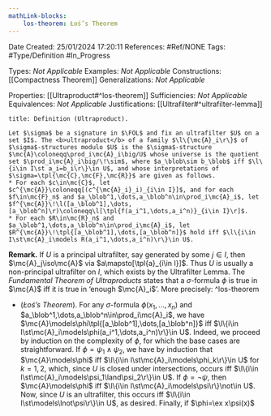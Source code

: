 ```yaml
---
mathLink-blocks:
    los-theorem: Łoś’s Theorem
---
```


<div class="topSpace"></div>

Date Created: 25/01/2024 17:20:11
References: #Ref/NONE
Tags: #Type/Definition #In_Progress

Types: <i>Not Applicable</i>
Examples: <i>Not Applicable</i>
Constructions: [[Compactness Theorem]]
Generalizations: <i>Not Applicable</i>

Properties: [[Ultraproduct#^los-theorem]]
Sufficiencies: <i>Not Applicable</i>
Equivalences: <i>Not Applicable</i>
Justifications: [[Ultrafilter#^ultrafilter-lemma]]

``` ad-Definition
title: Definition (Ultraproduct).

Let $\sigma$ be a signature in $\FOL$ and fix an ultrafilter $U$ on a set $I$. The <b>ultraproduct</b> of a family $\l\{\mc{A}_i\r\}$ of $\sigma$-structures modulo $U$ is the $\sigma$-structure $\mc{A}\coloneqq\prod_i\mc{A}_i\big/U$ whose universe is the quotient set $\prod_i\mc{A}_i\big/\!\sim$, where $a_\blob\sim b_\blob$ iff $\l\{i\in I\st a_i=b_i\r\}\in U$, and whose interpretations of $\sigma=\tpl{\mc{C},\mc{F},\mc{R}}$ are given as follows.
* For each $c\in\mc{C}$, let $c^{\mc{A}}\coloneqq[(c^{\mc{A}_i}_i)_{i\in I}]$, and for each $f\in\mc{F}_n$ and $a_\blob^1,\dots,a_\blob^n\in\prod_i\mc{A}_i$, let $f^{\mc{A}}\!\l([a_\blob^1],\dots,[a_\blob^n]\r)\coloneqq\l[\tpl{f(a_i^1,\dots,a_i^n)}_{i\in I}\r]$.
* For each $R\in\mc{R}_n$ and $a_\blob^1,\dots,a_\blob^n\in\prod_i\mc{A}_i$, let $R^{\mc{A}}\!\tpl{[a_\blob^1],\dots,[a_\blob^n]}$ hold iff $\l\{i\in I\st\mc{A}_i\models R(a_i^1,\dots,a_i^n)\r\}\in U$.

```

<b>Remark.</b> If $U$ is a principal ultrafilter, say generated by some $j\in I$, then $\mc{A}_j\iso\mc{A}$ via $a\mapsto[\tpl{a}_{i\in I}]$. Thus $U$ is usually a non-principal ultrafilter on $I$, which exists by the Ultrafilter Lemma. The <i>Fundamental Theorem of Ultraproducts</i> states that a $\sigma$-formula $\phi$ is true in $\mc{A}$ iff it is true in ‘enough $\mc{A}_i$’. More precisely: ^los-theorem
* (<i>Łoś’s Theorem</i>). For any $\sigma$-formula $\phi(x_1,\dots,x_n)$ and $a_\blob^1,\dots,a_\blob^n\in\prod_i\mc{A}_i$, we have $\mc{A}\models\phi\tpl{[a_\blob^1],\dots,[a_\blob^n]}$ iff $\l\{i\in I\st\mc{A}_i\models\phi(a_i^1,\dots,a_i^n)\r\}\in U$. Indeed, we proceed by induction on the complexity of $\phi$, for which the base cases are straightforward. If $\phi=\psi_1\land\psi_2$, we have by induction that $\mc{A}\models\phi$ iff $\l\{i\in I\st\mc{A}_i\models\phi_k\r\}\in U$ for $k=1,2$, which, since $U$ is closed under intersections, occurs iff $\l\{i\in I\st\mc{A}_i\models\psi_1\land\psi_2\r\}\in U$. If $\phi=\lnot\psi$, then $\mc{A}\models\phi$ iff $\l\{i\in I\st\mc{A}_i\models\psi\r\}\not\in U$. Now, since $U$ is an ultrafilter, this occurs iff $\l\{i\in I\st\models\lnot\psi\r\}\in U$, as desired. Finally, if $\phi=\ex x\psi(x)$

